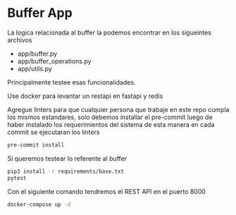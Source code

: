 # Buffer App

La logica relacionada al buffer la podemos encontrar en los sigueintes archivos
- app/buffer.py
- app/buffer_operations.py
- app/utils.py

Principalmente testee esas funcionalidades.

Use docker para levantar un restapi en fastapi y redis

Agregue linters para que cualquier persona que trabaje en este repo
cumpla los mismos estandares, solo debemos installar el pre-commit luego de haber instalado los requerimientos del sistema
de esta manera en cada commit se ejecutaran los linters

```bash
pre-commit install  
```
Si queremos testear lo referente al buffer
```bash
pip3 install -r requirements/base.txt
pytest
```
Con el siguiente comando tendremos el REST API en el puerto 8000
```bash
docker-compose up -d
```
